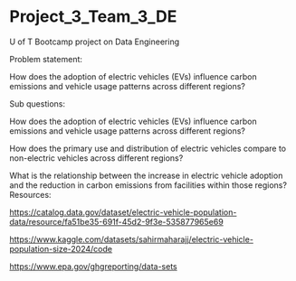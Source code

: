 # Project_3_Team_3_DE
U of T Bootcamp project on Data Engineering


Problem statement: 

How does the adoption of electric vehicles (EVs) influence carbon emissions and vehicle usage patterns across different regions?

Sub questions:


How does the adoption of electric vehicles (EVs) influence carbon emissions and vehicle usage patterns across different regions?

How does the primary use and distribution of electric vehicles compare to non-electric vehicles across different regions?

What is the relationship between the increase in electric vehicle adoption and the reduction in carbon emissions from facilities within those regions?
Resources:


https://catalog.data.gov/dataset/electric-vehicle-population-data/resource/fa51be35-691f-45d2-9f3e-535877965e69


https://www.kaggle.com/datasets/sahirmaharajj/electric-vehicle-population-size-2024/code


https://www.epa.gov/ghgreporting/data-sets
